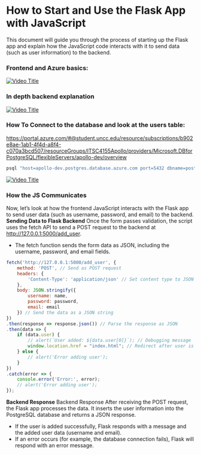 # How to Start and Use the Flask App with JavaScript

This document will guide you through the process of starting up the Flask app and explain how the JavaScript code interacts with it to send data (such as user information) to the backend.
### Frontend and Azure basics:
[![Video Title](https://img.youtube.com/vi/YOUTUBE_VIDEO_ID/0.jpg)](https://youtu.be/3Sv-to22spY)

### In depth backend explanation
[![Video Title](https://img.youtube.com/vi/YOUTUBE_VIDEO_ID/0.jpg)](https://youtu.be/zr5eyampSD0)

### How To Connect to the database and look at the users table: 
https://portal.azure.com/#@student.uncc.edu/resource/subscriptions/b902e8ae-1ab1-4f4d-a8f4-c070a3bcd507/resourceGroups/ITSC4155Apollo/providers/Microsoft.DBforPostgreSQL/flexibleServers/apollo-dev/overview
```bash
psql "host=apollo-dev.postgres.database.azure.com port=5432 dbname=postgres password=SBHF_postgres user=apolloadmin sslmode=require"
```
[![Video Title](https://img.youtube.com/vi/YOUTUBE_VIDEO_ID/0.jpg)](https://youtu.be/_63ot2Q3Emc)

### How the JS Communicates ###
Now, let’s look at how the frontend JavaScript interacts with the Flask app to send user data (such as username, password, and email) to the backend.
**Sending Data to Flask Backend**
Once the form passes validation, the script uses the fetch API to send a POST request to the backend at http://127.0.0.1:5000/add_user.

- The fetch function sends the form data as JSON, including the username, password, and email fields.
```js
fetch('http://127.0.0.1:5000/add_user', {
    method: 'POST', // Send as POST request
    headers: {
        'Content-Type': 'application/json' // Set content type to JSON
    },
    body: JSON.stringify({
        username: name,
        password: password,
        email: email
    }) // Send the data as a JSON string
})
.then(response => response.json()) // Parse the response as JSON
.then(data => {
    if (data.user) {
        // alert(`User added: ${data.user[0]}`); // Debugging message
        window.location.href = "index.html"; // Redirect after user is added
    } else {
        // alert('Error adding user');
    }
})
.catch(error => {
    console.error('Error:', error);
    // alert('Error adding user');
});
```

**Backend Response**
Backend Response
After receiving the POST request, the Flask app processes the data. It inserts the user information into the PostgreSQL database and returns a JSON response.

- If the user is added successfully, Flask responds with a message and the added user data (username and email).
- If an error occurs (for example, the database connection fails), Flask will respond with an error message.


